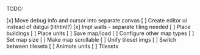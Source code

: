 TODO:

[x] Move debug info and cursor into separate canvas
[ ] Create editor ui instead of datgui (lithtml?)
[x] Impl walls - separate tiling needed
[ ] Place buildings
[ ] Place units
[ ] Save map/load
[ ] Configure other map types
[ ] Set map size
[ ] Make map scrollable
[ ] Unify tileset imgs
[ ] Switch between tilesets
[ ] Animate units
[ ] Tilesets
